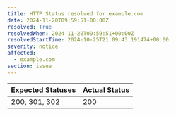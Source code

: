 ```yaml
---
title: HTTP Status resolved for example.com
date: 2024-11-20T09:59:51+00:00Z
resolved: True
resolvedWhen: 2024-11-20T09:59:51+00:00Z
resolvedStartTime: 2024-10-25T21:09:43.191474+00:00
severity: notice
affected:
  - example.com
section: issue
---
```


| Expected Statuses | Actual Status  |
|-------------------|----------------|
| 200, 301, 302 | 200 |
